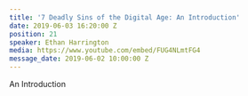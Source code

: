 ```yaml
---
title: '7 Deadly Sins of the Digital Age: An Introduction'
date: 2019-06-03 16:20:00 Z
position: 21
speaker: Ethan Harrington
media: https://www.youtube.com/embed/FUG4NLmtFG4
message_date: 2019-06-02 10:00:00 Z
---
```


An Introduction
